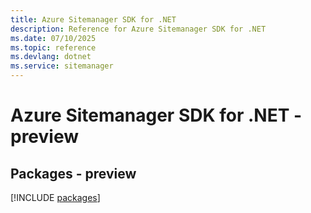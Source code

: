 ```yaml
---
title: Azure Sitemanager SDK for .NET
description: Reference for Azure Sitemanager SDK for .NET
ms.date: 07/10/2025
ms.topic: reference
ms.devlang: dotnet
ms.service: sitemanager
---
```

# Azure Sitemanager SDK for .NET - preview
## Packages - preview
[!INCLUDE [packages](sitemanager-index.md)]